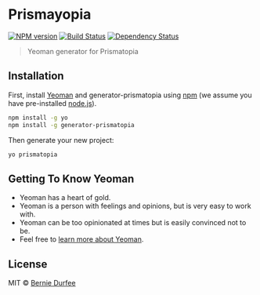 # Prismayopia

[![NPM version][npm-image]][npm-url] [![Build Status][travis-image]][travis-url] [![Dependency Status][daviddm-image]][daviddm-url]
> Yeoman generator for Prismatopia

## Installation

First, install [Yeoman](http://yeoman.io) and generator-prismatopia using [npm](https://www.npmjs.com/) (we assume you have pre-installed [node.js](https://nodejs.org/)).

```bash
npm install -g yo
npm install -g generator-prismatopia
```

Then generate your new project:

```bash
yo prismatopia
```

## Getting To Know Yeoman

 * Yeoman has a heart of gold.
 * Yeoman is a person with feelings and opinions, but is very easy to work with.
 * Yeoman can be too opinionated at times but is easily convinced not to be.
 * Feel free to [learn more about Yeoman](http://yeoman.io/).

## License

MIT © [Bernie Durfee]()


[npm-image]: https://badge.fury.io/js/generator-prismatopia.svg
[npm-url]: https://npmjs.org/package/generator-prismatopia
[travis-image]: https://travis-ci.com/Lambda-School-Labs/generator-prismatopia.svg?branch=master
[travis-url]: https://travis-ci.com/Lambda-School-Labs/generator-prismatopia
[daviddm-image]: https://david-dm.org/Lambda-School-Labs/generator-prismatopia.svg?theme=shields.io
[daviddm-url]: https://david-dm.org/Lambda-School-Labs/generator-prismatopia
